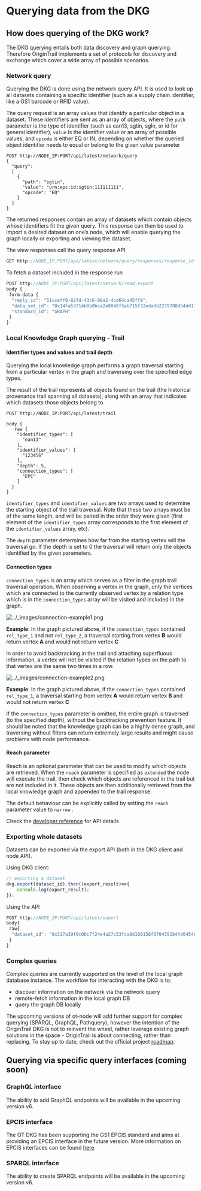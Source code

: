 # Querying data from the DKG

## How does querying of the DKG work?

The DKG querying entails both data discovery and graph querying. Therefore OriginTrail implements a set of protocols for discovery and exchange which cover a wide array of possible scenarios. 

### Network query

Querying the DKG is done using the network query API. It is used to look up all datasets containing a specific identifier \(such as a supply chain identifier, like a GS1 barcode or RFID value\).

The query request is an array values that identify a particular object in a dataset. These identifiers are sent as an array of objects, where the `path` parameter is the type of identifier \(such as ean13, sgtin, sgln, or id for general identifier\), `value` is the identifier value or an array of possible values, and `opcode` is either EQ or IN, depending on whether the queried object identifier needs to equal or belong to the given value parameter

```text
POST http://NODE_IP:PORT/api/latest/network/query
{
  "query":
  [
    {
      "path": "sgtin",
      "value": "urn:epc:id:sgtin:111111111",
      "opcode": "EQ"
    }
  ]
}
```

The returned responses contain an array of datasets which contain objects whose identifiers fit the given query. This response can then be used to import a desired dataset on one’s node, which will enable querying the graph locally or exporting and viewing the dataset.

The view responses call the query response API

```javascript
GET http://NODE_IP:PORT/api/latest/network/query/responses/response_id
```

To fetch a dataset included in the response run

```javascript
POST http://NODE_IP:PORT/api/latest/network/read_export
body {
 form-data {
  "reply_id": "51cceff0-82fd-43c6-98a2-4cd64ca45ff9",
  "data_set_id": "0x14fa53714b8b0bca2e0048f5ab715f32edadb2279708d54dd176f5a21820b668",
  "standard_id": "GRAPH"
 }
}
```



### Local Knowledge Graph querying - Trail

#### Identifier types and values and trail depth

Querying the local knowledge graph performs a graph traversal starting from a particular vertex in the graph and traversing over the specified edge types.

The result of the trail represents all objects found on the trail \(the historical provenance trail spanning all datasets\), along with an array that indicates which datasets those objects belong to.

```text
POST http://NODE_IP:PORT/api/latest/trail

body {
   raw {
    "identifier_types": [
      "ean13"
    ],
    "identifier_values": [
      "123456"
    ],
    "depth": 5,
    "connection_types": [
      "EPC"
    ]
  }
}
```

`identifier_types` and `identifier_values` are two arrays used to determine the starting object of the trail traversal. Note that these two arrays must be of the same length, and will be paired in the order they were given \(first element of the `identifier_types` array corresponds to the first element of the `identifier_values` array, etc\).

The `depth` parameter determines how far from the starting vertex will the traversal go. If the depth is set to 0 the traversal will return only the objects identified by the given parameters.

#### Connection types

`connection_types` is an array which serves as a filter in the graph trail traversal operation. When observing a vertex in the graph, only the vertices which are connected to the currently observed vertex by a relation type which is in the `connection_types` array will be visited and included in the graph.

![../\_images/connection-example1.png](https://docs.origintrail.io/en/latest/_images/connection-example1.png)

**Example**: In the graph pictured above, if the `connection_types` contained `rel_type_1` and not `rel_type_2`, a traversal starting from vertex **B** would return vertex **A** and would not return vertex **C**

In order to avoid backtracking in the trail and attaching superfluous information, a vertex will not be visited if the relation types on the path to that vertex are the same two times in a row.

![../\_images/connection-example2.png](https://docs.origintrail.io/en/latest/_images/connection-example2.png)

**Example**: In the graph pictured above, if the `connection_types` contained `rel_type_1`, a traversal starting from vertex **A** would return vertex **B** and would not return vertex **C**

If the `connection_types` parameter is omitted, the entire graph is traversed \(to the specified depth\), without the backtracking prevention feature. It should be noted that the knowledge graph can be a highly dense graph, and traversing without filters can return extremely large results and might cause problems with node performance.

#### Reach parameter

Reach is an optional parameter that can be used to modify which objects are retrieved. When the `reach` parameter is specified as `extended` the node will execute the trail, then check which objects are referenced in the trail but are not included in it. These objects are then additionally retrieved from the local knowledge graph and appended to the trail response.

The default behaviour can be explicitly called by setting the `reach` parameter value to `narrow` .

Check the [developer reference](references.md) for API details

#### 

### Exporting whole datasets

Datasets can be exported via the export API \(both in the DKG client and node API\).

Using DKG client:

```javascript
// exporting a dataset
dkg.export(dataset_id).then((export_result)=>{
    console.log(export_result);
});
```

Using the API

```javascript
POST http://NODE_IP:PORT/api/latest/export
body{
 raw{
  "dataset_id": "0x317a39f0c0bc7f24e4a27c53fca8d180156f0704351b4fd6454e981e1eb1b0a5",
 }
}
```

### Complex queries

Complex queries are currently supported on the level of the local graph database instance. The workflow for interacting with the DKG is to:

* discover information on the network via the network query
* remote-fetch information in the local graph DB
* query the graph DB locally

The upcoming versions of ot-node will add further support for complex querying \(SPARQL, GraphQL, Pathquery\), however the intention of the OriginTrail DKG is not to reinvent the wheel, rather leverage existing graph solutions in the space - OriginTrail is about connecting, rather than replacing. To stay up to date, check out the official project [roadmap](https://origintrail.io/roadmap).



## Querying via specific query interfaces \(coming soon\)

### **GraphQL interface**

The ability to add GraphQL endpoints will be available in the upcoming version v6.

### **EPCIS interface**

The OT DKG has been supporting the GS1 EPCIS standard and aims at providing an EPCIS interface in the future version. More information on EPCIS interfaces can be found [here](https://www.gs1.org/sites/default/files/docs/epc/EPCIS-Standard-1.2-r-2016-09-29.pdf)

### **SPARQL interface**

The ability to create SPARQL endpoints will be available in the upcoming version v6.

